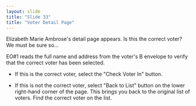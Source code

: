 ```yaml
---
layout: slide
title: "Slide 33"
title: "Voter Detail Page"
---
```


Elizabeth Marie Ambrose's detail page appears. Is this the correct voter? We must be sure so…

EO#1 reads the full name and address from the voter's B envelope to verify that the correct voter has been selected.

* If this is the correct voter, select the "Check Voter In" button.

* If this is not the correct voter, select "Back to List" button on the lower right-hand corner of the page. This brings you back to the original list of voters. Find the correct voter on the list.